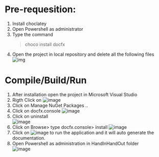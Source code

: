 # Pre-requesition:

1. Install choclatey
2. Open Powershell as administrator
3. Type the command
   > choco install docfx
4. Open the project in local repository and delete all the following files<br>
   ![img](https://user-images.githubusercontent.com/77799896/160996677-def34bf9-1edb-4f75-8c64-72dae30f2503.png)


# Compile/Build/Run

1. After installation open the project in Microsoft Visual Studio
2. Rigth Click on ![image](https://user-images.githubusercontent.com/77645775/160992784-8ec86755-f625-463f-a5e5-0185c5d38080.png)
3. Click on Manage NuGet Packages ..
4. Click on docfx.console
   ![image](https://user-images.githubusercontent.com/77645775/160993178-78f36d17-4765-41dc-8be6-ea2b5fa258af.png)
5. Click on uninstall <br>
   ![image](https://user-images.githubusercontent.com/77645775/160993262-343a57e2-070e-4dd3-8927-3587f578f677.png)
6. Click on Browse> type docfx.console> install
   ![image](https://user-images.githubusercontent.com/77645775/160993565-fa176df7-27d6-473f-afef-f8001b7bd189.png)
7. Click on ![image](https://user-images.githubusercontent.com/77645775/160993707-8e77792e-7421-4a82-b88f-e333afcf569b.png) to run the application and it will auto generate the documentation.
8. Open Powershell as administration in HandInHandOut folder<br>
   ![image](https://user-images.githubusercontent.com/77645775/160995800-2c74c7c8-ba6b-4c50-bdf9-0cac621fb9be.png)
